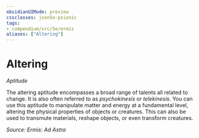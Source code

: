 ```yaml
---
obsidianUIMode: preview
cssclasses: json5e-psionic
tags:
- compendium/src/5e/ermis
aliases: ["Altering"]
---
```

# Altering
*Aptitude*  

The altering aptitude encompasses a broad range of talents all related to change. It is also often referred to as *psychokinesis* or *telekinesis*. You can use this aptitude to manipulate matter and energy at a fundamental level, altering the physical properties of objects or creatures. This can also be used to transmute materials, reshape objects, or even transform creatures.

*Source: Ermis: Ad Astra*